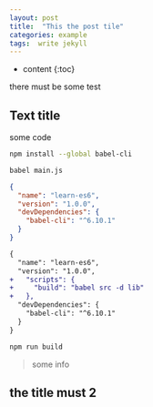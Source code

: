 ```yaml
---
layout: post
title:  "This the post tile"
categories: example
tags:  write jekyll
---
```


* content
{:toc}

there must be some test

## Text title

some code

```sh
npm install --global babel-cli
```


```sh
babel main.js
```


```json
{
  "name": "learn-es6",
  "version": "1.0.0",
  "devDependencies": {
    "babel-cli": "^6.10.1"
  }
}
```

```diff
{
  "name": "learn-es6",
  "version": "1.0.0",
+   "scripts": {
+     "build": "babel src -d lib"
+   },
  "devDependencies": {
    "babel-cli": "^6.10.1"
  }
}
```


```sh
npm run build
```

> some info

## the title must 2
